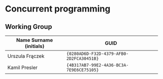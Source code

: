 # Concurrent programming

## Working Group

| Name Surname (initials) | GUID                                     |
| ----------------------- | ---------------------------------------- |
| Urszula Frączek         | `{0280AD6D-F32D-4379-AFB0-2D2FCA30451B}` |
| Kamil Presler           | `{4B317AB7-99E2-4A36-BC3A-7E9E6CE75105}` |
